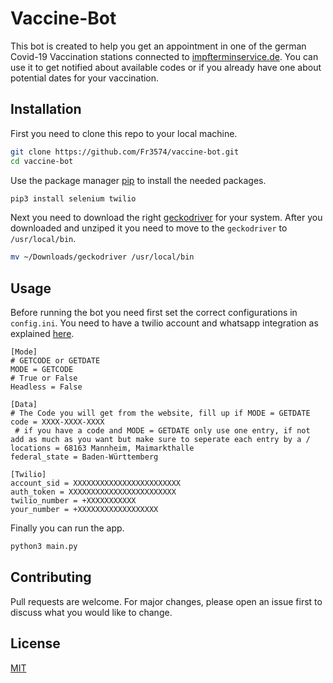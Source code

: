 # Vaccine-Bot

This bot is created to help you get an appointment in one of the german Covid-19 Vaccination stations connected to [impfterminservice.de](https://www.impfterminservice.de). You can use it to get notified about available codes or if you already have one about potential dates for your vaccination.

## Installation

First you need to clone this repo to your local machine.

```bash
git clone https://github.com/Fr3574/vaccine-bot.git
cd vaccine-bot
```

Use the package manager [pip](https://pip.pypa.io/en/stable/) to install the needed packages.

```bash
pip3 install selenium twilio
```

Next you need to download the right [geckodriver](https://github.com/mozilla/geckodriver/releases) for your system. After you downloaded and unziped it you need to move to the `geckodriver` to `/usr/local/bin`.

```bash
mv ~/Downloads/geckodriver /usr/local/bin
```

## Usage

Before running the bot you need first set the correct configurations in `config.ini`. You need to have a twilio account and whatsapp integration as explained [here](https://www.twilio.com/docs/sms/send-messages).

```
[Mode]
# GETCODE or GETDATE
MODE = GETCODE
# True or False
Headless = False

[Data]
# The Code you will get from the website, fill up if MODE = GETDATE
code = XXXX-XXXX-XXXX
 # if you have a code and MODE = GETDATE only use one entry, if not add as much as you want but make sure to seperate each entry by a /
locations = 68163 Mannheim, Maimarkthalle
federal_state = Baden-Württemberg

[Twilio]
account_sid = XXXXXXXXXXXXXXXXXXXXXXXX
auth_token = XXXXXXXXXXXXXXXXXXXXXXXX
twilio_number = +XXXXXXXXXXX
your_number = +XXXXXXXXXXXXXXXXXX
```

Finally you can run the app.

```bash
python3 main.py
```

## Contributing

Pull requests are welcome. For major changes, please open an issue first to discuss what you would like to change.

## License

[MIT](https://choosealicense.com/licenses/mit/)
